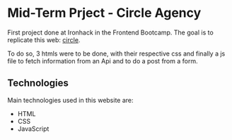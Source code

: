 # Mid-Term Prject - Circle Agency

First project done at Ironhack in the Frontend Bootcamp. The goal is to replicate this web: [circle](https://circle-agency-35d27e.webflow.io/).

To do so, 3 htmls were to be done, with their respective css and finally a js file to fetch information from an Api and to do a post from a form.

## Technologies

Main technologies used in this website are:

- HTML
- CSS
- JavaScript